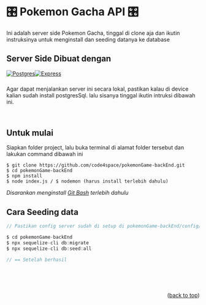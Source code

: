 <a id="readme-top"></a>

# &#127899; Pokemon Gacha API &#127899;

Ini adalah server side Pokemon Gacha, tinggal di clone aja dan ikutin instruksinya untuk menginstall dan seeding datanya ke database

## Server Side Dibuat dengan

[![Postgres][PostgreSQL]][Postgres-url][![Express][Express.js]][Express-url]

###

Agar dapat menjalankan server ini secara lokal, pastikan kalau di device kalian sudah install postgresSql. lalu sisanya tinggal ikutin intruksi dibawah ini.

[Express.js]: https://img.shields.io/badge/Express.js-404D59?style=for-the-badge
[PostgreSQL]: https://img.shields.io/badge/PostgreSQL-316192?style=for-the-badge&logo=postgresql&logoColor=white
[Express-url]: https://expressjs.com/
[Postgres-url]: https://www.postgresql.org/
[demo-url]: https://www.loom.com/share/d5962b1926d24607a61349afaed52d88?sid=22a49585-14fc-4f5f-8659-a939dd847ce5

&nbsp;

## Untuk mulai

Siapkan folder project, lalu buka terminal di alamat folder tersebut dan lakukan command dibawah ini

```
$ git clone https://github.com/code4space/pokemonGame-backEnd.git
$ cd pokemonGame-backEnd
$ npm install
$ node index.js / $ nodemon (harus install terlebih dahulu)
```

_Disarankan menginstall [Git Bash](https://git-scm.com/downloads) terlebih dahulu_


## Cara Seeding data

```js
// Pastikan config server sudah di setup di pokemonGame-backEnd/config/config.json sesuai setingan masing masing

$ cd pokemonGame-backEnd
$ npx sequelize-cli db:migrate
$ npx sequelize-cli db:seed:all

// == Setelah berhasil
```

&nbsp;

&nbsp;

<p align="right">(<a href="#readme-top">back to top</a>)</p>
